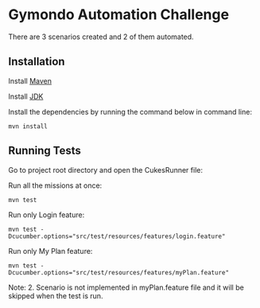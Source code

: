 
# Gymondo Automation Challenge

There are 3 scenarios created and 2 of them automated.


## Installation

Install [Maven](https://maven.apache.org/install.html)

Install [JDK](https://docs.oracle.com/en/java/javase/18/install/overview-jdk-installation.html#GUID-8677A77F-231A-40F7-98B9-1FD0B48C346A)

Install the dependencies by running the command below in command line:

```
mvn install
```
## Running Tests

Go to project root directory and open the CukesRunner file:

Run all the missions at once:

```
mvn test
```
Run only Login feature:

```
mvn test -Dcucumber.options="src/test/resources/features/login.feature"
```

Run only My Plan feature:

```
mvn test -Dcucumber.options="src/test/resources/features/myPlan.feature"
```
Note: 2. Scenario is not implemented in myPlan.feature file and it will be skipped when the test is run.